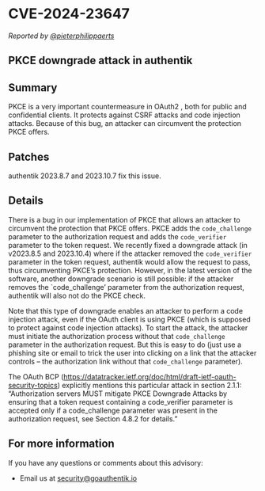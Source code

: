 # CVE-2024-23647

_Reported by [@pieterphilippaerts](https://github.com/pieterphilippaerts)_

## PKCE downgrade attack in authentik

## Summary

PKCE is a very important countermeasure in OAuth2 , both for public and confidential clients. It protects against CSRF attacks and code injection attacks. Because of this bug, an attacker can circumvent the protection PKCE offers.

## Patches

authentik 2023.8.7 and 2023.10.7 fix this issue.

## Details

There is a bug in our implementation of PKCE that allows an attacker to circumvent the protection that PKCE offers. PKCE adds the `code_challenge` parameter to the authorization request and adds the `code_verifier` parameter to the token request. We recently fixed a downgrade attack (in v2023.8.5 and 2023.10.4) where if the attacker removed the `code_verifier` parameter in the token request, authentik would allow the request to pass, thus circumventing PKCE’s protection. However, in the latest version of the software, another downgrade scenario is still possible: if the attacker removes the `code_challenge’ parameter from the authorization request, authentik will also not do the PKCE check.

Note that this type of downgrade enables an attacker to perform a code injection attack, even if the OAuth client is using PKCE (which is supposed to protect against code injection attacks). To start the attack, the attacker must initiate the authorization process without that `code_challenge` parameter in the authorization request. But this is easy to do (just use a phishing site or email to trick the user into clicking on a link that the attacker controls – the authorization link without that `code_challenge` parameter).

The OAuth BCP (https://datatracker.ietf.org/doc/html/draft-ietf-oauth-security-topics) explicitly mentions this particular attack in section 2.1.1: “Authorization servers MUST mitigate PKCE Downgrade Attacks by ensuring that a token request containing a code_verifier parameter is accepted only if a code_challenge parameter was present in the authorization request, see Section 4.8.2 for details.”

## For more information

If you have any questions or comments about this advisory:

- Email us at [security@goauthentik.io](mailto:security@goauthentik.io)
